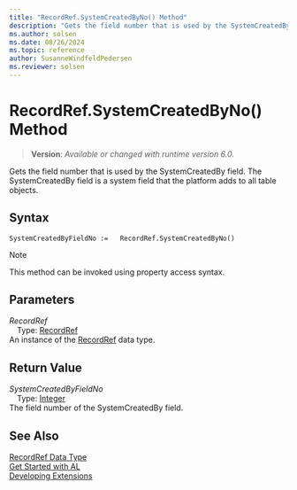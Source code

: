 ```yaml
---
title: "RecordRef.SystemCreatedByNo() Method"
description: "Gets the field number that is used by the SystemCreatedBy field."
ms.author: solsen
ms.date: 08/26/2024
ms.topic: reference
author: SusanneWindfeldPedersen
ms.reviewer: solsen
---
```

[//]: # (START>DO_NOT_EDIT)
[//]: # (IMPORTANT:Do not edit any of the content between here and the END>DO_NOT_EDIT.)
[//]: # (Any modifications should be made in the .xml files in the ModernDev repo.)
# RecordRef.SystemCreatedByNo() Method
> **Version**: _Available or changed with runtime version 6.0._

Gets the field number that is used by the SystemCreatedBy field. The SystemCreatedBy field is a system field that the platform adds to all table objects.


## Syntax
```AL
SystemCreatedByFieldNo :=   RecordRef.SystemCreatedByNo()
```
> [!NOTE]
> This method can be invoked using property access syntax.
## Parameters
*RecordRef*  
&emsp;Type: [RecordRef](recordref-data-type.md)  
An instance of the [RecordRef](recordref-data-type.md) data type.  

## Return Value
*SystemCreatedByFieldNo*  
&emsp;Type: [Integer](../integer/integer-data-type.md)  
The field number of the SystemCreatedBy field.


[//]: # (IMPORTANT: END>DO_NOT_EDIT)
## See Also
[RecordRef Data Type](recordref-data-type.md)  
[Get Started with AL](../../devenv-get-started.md)  
[Developing Extensions](../../devenv-dev-overview.md)